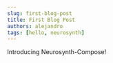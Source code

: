 ```yaml
---
slug: first-blog-post
title: First Blog Post
authors: alejandro
tags: [hello, neurosynth]
---
```


Introducing Neurosynth-Compose!
